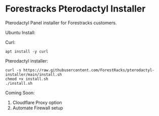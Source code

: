 # Forestracks Pterodactyl Installer
Pterodactyl Panel installer for Forestracks customers.

Ubuntu Install:

Curl:
```
apt install -y curl
```

Pterodactyl installer:
```
curl -s https://raw.githubusercontent.com/ForestRacks/pterodactyl-installer/main/install.sh
chmod +x install.sh
./install.sh
```

Coming Soon:
1) Cloudflare Proxy option
2) Automate Firewall setup

